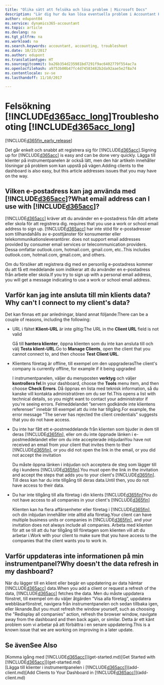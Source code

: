 ```yaml
---
title: "Olika sätt att felsöka och lösa problem | Microsoft Docs"
description: "Lär dig hur du kan lösa eventuella problem i Accountant Hub för Dynamics 365."
author: edupont04
ms.service: dynamics365-accountant
ms.topic: article
ms.devlang: na
ms.tgt_pltfrm: na
ms.workload: na
ms.search.keywords: accountant, accounting, troubleshoot
ms.date: 10/23/2017
ms.author: edupont
ms.translationtype: HT
ms.sourcegitcommit: ba26b354d235981bd7291f9ac6402779f554ac7a
ms.openlocfilehash: a9753b00b47fc4d74583482b2da92aae5e2f8a74
ms.contentlocale: sv-se
ms.lasthandoff: 11/10/2017

---
```

# <a name="troubleshooting-included365acclongincludesd365acclongmdmd"></a><span data-ttu-id="7515b-103">Felsökning [!INCLUDE[d365acc_long](includes/d365acc_long_md.md)]</span><span class="sxs-lookup"><span data-stu-id="7515b-103">Troubleshooting [!INCLUDE[d365acc_long](includes/d365acc_long_md.md)]</span></span>
[!INCLUDE[d365fin_early_release](includes/d365fin_early_release.md.md)]

<span data-ttu-id="7515b-104">Det går enkelt och snabbt att registrera sig för [!INCLUDE[d365acc](includes/d365acc_md.md)].</span><span class="sxs-lookup"><span data-stu-id="7515b-104">Signing up for [!INCLUDE[d365acc](includes/d365acc_md.md)] is easy and can be done very quickly.</span></span> <span data-ttu-id="7515b-105">Lägga till klienter på instrumentpanelen är också lätt, men den här artikeln innehåller lösningar på problem som kan uppstå på vägen.</span><span class="sxs-lookup"><span data-stu-id="7515b-105">Adding clients to the dashboard is also easy, but this article addresses issues that you may have on the way.</span></span>

## <a name="what-email-address-can-i-use-with-included365accincludesd365accmdmd"></a><span data-ttu-id="7515b-106">Vilken e-postadress kan jag använda med [!INCLUDE[d365acc](includes/d365acc_md.md)]?</span><span class="sxs-lookup"><span data-stu-id="7515b-106">What email address can I use with [!INCLUDE[d365acc](includes/d365acc_md.md)]?</span></span>
[!INCLUDE[d365acc](includes/d365acc_md.md)]<span data-ttu-id="7515b-107"> kräver att du använder en e-postadress från ditt arbete eller skola för att registrera dig.</span><span class="sxs-lookup"><span data-stu-id="7515b-107"> requires that you use a work or school email address to sign up.</span></span> [!INCLUDE[d365acc](includes/d365acc_md.md)]<span data-ttu-id="7515b-108"> har inte stöd för e-postadresser som tillhandahålls av e-posttjänster för konsumenter eller telekommunikationsleverantörer.</span><span class="sxs-lookup"><span data-stu-id="7515b-108"> does not support email addresses provided by consumer email services or telecommunication providers.</span></span> <span data-ttu-id="7515b-109">Dessa omfattar outlook.com, hotmail.com, gmail.com, etc..</span><span class="sxs-lookup"><span data-stu-id="7515b-109">This includes outlook.com, hotmail.com, gmail.com, and others.</span></span>  

<span data-ttu-id="7515b-110">Om du försöker att registrera dig med en personlig e-postadress kommer du att få ett meddelande som indikerar att du använder en e-postadress från arbete eller skola.</span><span class="sxs-lookup"><span data-stu-id="7515b-110">If you try to sign up with a personal email address, you will get a message indicating to use a work or school email address.</span></span>  

## <a name="why-cant-i-connect-to-my-clients-data"></a><span data-ttu-id="7515b-111">Varför kan jag inte ansluta till min klients data?</span><span class="sxs-lookup"><span data-stu-id="7515b-111">Why can't I connect to my client's data?</span></span>
<span data-ttu-id="7515b-112">Det kan finnas ett par anledningar, bland annat följande:</span><span class="sxs-lookup"><span data-stu-id="7515b-112">There can be a couple of reasons, including the following:</span></span>

- <span data-ttu-id="7515b-113">URL i fältet **Klient-URL** är inte giltig:</span><span class="sxs-lookup"><span data-stu-id="7515b-113">The URL in the **Client URL** field is not valid</span></span>  

  <span data-ttu-id="7515b-114">Gå till **hantera klienter**, öppna klienten som du inte kan ansluta till och välj **Testa klient-URL**.</span><span class="sxs-lookup"><span data-stu-id="7515b-114">Go to **Manage Clients**, open the client that you cannot connect to, and then choose **Test Client URL**.</span></span>  
- <span data-ttu-id="7515b-115">Klientens företag är offline, till exempel om den uppgraderas</span><span class="sxs-lookup"><span data-stu-id="7515b-115">The client's company is currently offline, for example if it being upgraded</span></span>

  <span data-ttu-id="7515b-116">I instrumentpanelen, väljer du menyposten **verktyg** och väljer **kontrollera fel**.</span><span class="sxs-lookup"><span data-stu-id="7515b-116">In your dashboard, choose the **Tools** menu item, and then choose **Check Errors**.</span></span> <span data-ttu-id="7515b-117">Då öppnas en lista med teknisk information, så du kanske vill kontakta administratören om du ser fel.</span><span class="sxs-lookup"><span data-stu-id="7515b-117">This opens a list with technical details, so you might want to contact your administrator if you're seeing errors.</span></span> <span data-ttu-id="7515b-118">Felmeddelandet ”servern godkände inte klientens referenser” innebär till exempel att du inte har tillgång.</span><span class="sxs-lookup"><span data-stu-id="7515b-118">For example, the error message "The server has rejected the client credentials" suggests that you do not have access.</span></span>  
- <span data-ttu-id="7515b-119">Du inte har fått ett e-postmeddelande från klienten som bjuder in dem till deras [!INCLUDE[d365fin](includes/d365fin_md.md)], eller om du inte öppnade länken i e-postmeddelandet eller om du inte accepterade inbjudan</span><span class="sxs-lookup"><span data-stu-id="7515b-119">You have not received an email from your client that invites them to their [!INCLUDE[d365fin](includes/d365fin_md.md)], or you did not open the link in the email, or you did not accept the invitation</span></span>

  <span data-ttu-id="7515b-120">Du måste öppna länken i inbjudan och acceptera de steg som lägger till dig i kundens [!INCLUDE[d365fin](includes/d365fin_md.md)].</span><span class="sxs-lookup"><span data-stu-id="7515b-120">You must open the link in the invitation and accept the steps that adds you to your client's [!INCLUDE[d365fin](includes/d365fin_md.md)].</span></span> <span data-ttu-id="7515b-121">Till dess kan har du inte tillgång till deras data.</span><span class="sxs-lookup"><span data-stu-id="7515b-121">Until then, you do not have access to their data.</span></span>  
- <span data-ttu-id="7515b-122">Du har inte tillgång till alla företag i din klients [!INCLUDE[d365fin](includes/d365fin_md.md)]</span><span class="sxs-lookup"><span data-stu-id="7515b-122">You do not have access to all companies in your client's [!INCLUDE[d365fin](includes/d365fin_md.md)]</span></span>

  <span data-ttu-id="7515b-123">Klienten kan ha flera affärsenheter eller företag i [!INCLUDE[d365fin](includes/d365fin_md.md)], och din inbjudan innehåller inte alltid alla företag.</span><span class="sxs-lookup"><span data-stu-id="7515b-123">Your client can have multiple business units or companies in [!INCLUDE[d365fin](includes/d365fin_md.md)], and your invitation does not always include all companies.</span></span> <span data-ttu-id="7515b-124">Arbeta med klienten för att se till att du har tillgång till företagen som klienten vill att du arbetar i.</span><span class="sxs-lookup"><span data-stu-id="7515b-124">Work with your client to make sure that you have access to the companies that the client wants you to work in.</span></span>  

## <a name="why-doesnt-the-data-refresh-in-my-dashboard"></a><span data-ttu-id="7515b-125">Varför uppdateras inte informationen på min instrumentpanel?</span><span class="sxs-lookup"><span data-stu-id="7515b-125">Why doesn't the data refresh in my dashboard?</span></span>
<span data-ttu-id="7515b-126">När du lägger till en klient eller begär en uppdatering av data hämtar [!INCLUDE[d365acc](includes/d365acc_md.md)] data.</span><span class="sxs-lookup"><span data-stu-id="7515b-126">When you add a client or request a refresh of the data, [!INCLUDE[d365acc](includes/d365acc_md.md)] fetches the data.</span></span> <span data-ttu-id="7515b-127">Men du måste uppdatera fönstret, till exempel om du väljer åtgärden ”Visa alla företag”, uppdatera webbläsarfönstret, navigera från instrumentpanelen och sedan tillbaka igen, eller liknande.</span><span class="sxs-lookup"><span data-stu-id="7515b-127">But you must refresh the window yourself, such as choosing the "Redisplay all companies" action, refresh the browser window, navigate away from the dashboard and then back again, or similar.</span></span> <span data-ttu-id="7515b-128">Detta är ett känt problem som vi arbetar på att förbättra i en senare uppdatering.</span><span class="sxs-lookup"><span data-stu-id="7515b-128">This is a known issue that we are working on improving in a later update.</span></span>  

## <a name="see-also"></a><span data-ttu-id="7515b-129">Se även</span><span class="sxs-lookup"><span data-stu-id="7515b-129">See Also</span></span>
<span data-ttu-id="7515b-130">[Komma igång med [!INCLUDE[d365acc](includes/d365acc_md.md)]](get-started.md)</span><span class="sxs-lookup"><span data-stu-id="7515b-130">[Get Started with [!INCLUDE[d365acc](includes/d365acc_md.md)]](get-started.md)</span></span>  
<span data-ttu-id="7515b-131">[Lägga till klienter i instrumentpanelen i [!INCLUDE[d365acc](includes/d365acc_md.md)]](add-client.md)</span><span class="sxs-lookup"><span data-stu-id="7515b-131">[Add Clients to Your Dashboard in [!INCLUDE[d365acc](includes/d365acc_md.md)]](add-client.md)</span></span>  

